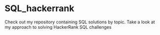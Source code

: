 # SQL_hackerrank
Check out my repository containing SQL solutions by topic. Take a look at my approach to solving HackerRank SQL challenges 






